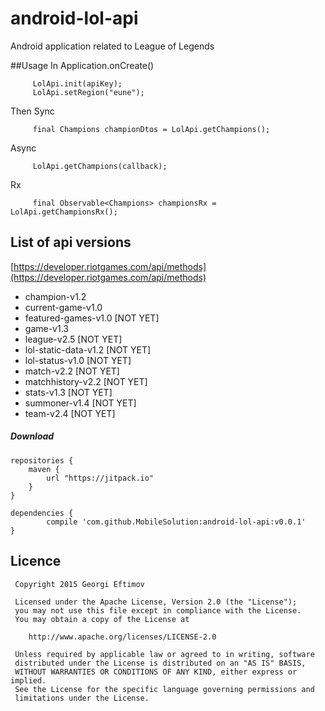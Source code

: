 # android-lol-api
Android application related to League of Legends

##Usage
In Application.onCreate()

         LolApi.init(apiKey);
         LolApi.setRegion("eune");

Then
Sync

         final Champions championDtos = LolApi.getChampions();

Async

         LolApi.getChampions(callback);

Rx

         final Observable<Champions> championsRx = LolApi.getChampionsRx();

## List of api versions
[https://developer.riotgames.com/api/methods](https://developer.riotgames.com/api/methods)

 * champion-v1.2
 * current-game-v1.0 
 * featured-games-v1.0          [NOT YET]
 * game-v1.3
 * league-v2.5                  [NOT YET]
 * lol-static-data-v1.2         [NOT YET]
 * lol-status-v1.0              [NOT YET]
 * match-v2.2                   [NOT YET]
 * matchhistory-v2.2            [NOT YET]
 * stats-v1.3                   [NOT YET]
 * summoner-v1.4                [NOT YET]
 * team-v2.4                    [NOT YET]

##### Download

	repositories {
	    maven {
	        url "https://jitpack.io"
	    }
	}

	dependencies {
	        compile 'com.github.MobileSolution:android-lol-api:v0.0.1'
	}

## Licence

     Copyright 2015 Georgi Eftimov

     Licensed under the Apache License, Version 2.0 (the "License");
     you may not use this file except in compliance with the License.
     You may obtain a copy of the License at

        http://www.apache.org/licenses/LICENSE-2.0

     Unless required by applicable law or agreed to in writing, software
     distributed under the License is distributed on an "AS IS" BASIS,
     WITHOUT WARRANTIES OR CONDITIONS OF ANY KIND, either express or implied.
     See the License for the specific language governing permissions and
     limitations under the License.
